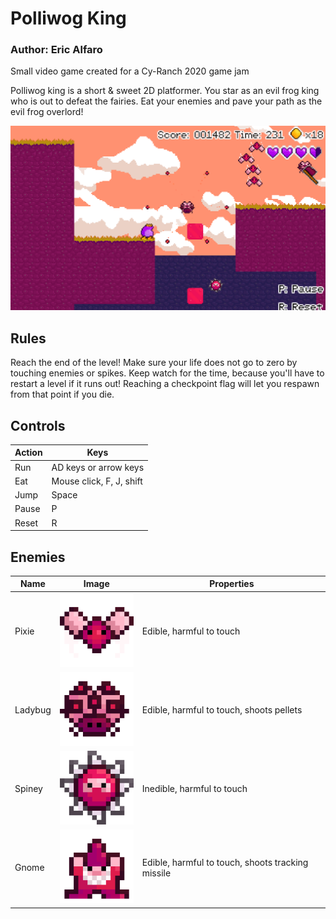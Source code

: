 # Polliwog King
### Author: Eric Alfaro
Small video game created for a Cy-Ranch 2020 game jam

Polliwog king is a short & sweet 2D platformer. You star as an evil frog king who is out to defeat the fairies. Eat your enemies and pave your path as the evil frog overlord!

![](https://github.com/kiwijuice56/PolliwogKing/blob/master/img.PNG?raw=true)

## Rules
Reach the end of the level! Make sure your life does not go to zero by touching enemies or spikes. Keep watch for the time, because you'll have to restart a level if it runs out! Reaching a checkpoint flag will let you respawn from that point if you die.

## Controls

Action | Keys 
--|--
Run|AD keys or arrow keys
Eat|Mouse click, F, J, shift
Jump|Space
Pause|P
Reset|R

## Enemies
Name|Image|Properties
--|--|--
Pixie|![](https://github.com/kiwijuice56/PolliwogKing/blob/master/pixie.png?raw=true)|Edible, harmful to touch
Ladybug|![](https://github.com/kiwijuice56/PolliwogKing/blob/master/ladybug.png?raw=true)|Edible, harmful to touch, shoots pellets
Spiney|![](https://github.com/kiwijuice56/PolliwogKing/blob/master/spiney.png?raw=true)|Inedible, harmful to touch
Gnome|![](https://github.com/kiwijuice56/PolliwogKing/blob/master/gnome.png?raw=true)|Edible, harmful to touch, shoots tracking missile
